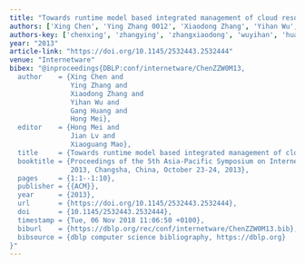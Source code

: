 ```yaml
---
title: "Towards runtime model based integrated management of cloud resources"
authors: ['Xing Chen', 'Ying Zhang 0012', 'Xiaodong Zhang', 'Yihan Wu', 'Gang Huang 0001', 'Hong Mei']
authors-key: ['chenxing', 'zhangying', 'zhangxiaodong', 'wuyihan', 'huanggang', 'meihong']
year: "2013"
article-link: "https://doi.org/10.1145/2532443.2532444"
venue: "Internetware"
bibex: "@inproceedings{DBLP:conf/internetware/ChenZZW0M13,
  author    = {Xing Chen and
               Ying Zhang and
               Xiaodong Zhang and
               Yihan Wu and
               Gang Huang and
               Hong Mei},
  editor    = {Hong Mei and
               Jian Lv and
               Xiaoguang Mao},
  title     = {Towards runtime model based integrated management of cloud resources},
  booktitle = {Proceedings of the 5th Asia-Pacific Symposium on Internetware, Internetware
               2013, Changsha, China, October 23-24, 2013},
  pages     = {1:1--1:10},
  publisher = {{ACM}},
  year      = {2013},
  url       = {https://doi.org/10.1145/2532443.2532444},
  doi       = {10.1145/2532443.2532444},
  timestamp = {Tue, 06 Nov 2018 11:06:50 +0100},
  biburl    = {https://dblp.org/rec/conf/internetware/ChenZZW0M13.bib},
  bibsource = {dblp computer science bibliography, https://dblp.org}
}"
---
```

